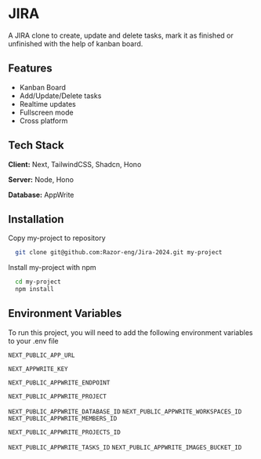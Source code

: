 
# JIRA
A JIRA clone to create, update and delete tasks, mark it as finished or unfinished with the help of kanban board.
## Features

- Kanban Board
- Add/Update/Delete tasks
- Realtime updates
- Fullscreen mode
- Cross platform


## Tech Stack

**Client:** Next, TailwindCSS, Shadcn, Hono

**Server:** Node, Hono

**Database:** AppWrite



## Installation

Copy my-project to repository

```bash
  git clone git@github.com:Razor-eng/Jira-2024.git my-project
```

Install my-project with npm

```bash
  cd my-project
  npm install
```
    
## Environment Variables

To run this project, you will need to add the following environment variables to your .env file

`NEXT_PUBLIC_APP_URL`

`NEXT_APPWRITE_KEY`

`NEXT_PUBLIC_APPWRITE_ENDPOINT`

`NEXT_PUBLIC_APPWRITE_PROJECT`

`NEXT_PUBLIC_APPWRITE_DATABASE_ID`
`NEXT_PUBLIC_APPWRITE_WORKSPACES_ID`
`NEXT_PUBLIC_APPWRITE_MEMBERS_ID`

`NEXT_PUBLIC_APPWRITE_PROJECTS_ID`

`NEXT_PUBLIC_APPWRITE_TASKS_ID`
`NEXT_PUBLIC_APPWRITE_IMAGES_BUCKET_ID`
